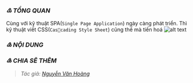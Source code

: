 ### _♳ TỔNG QUAN_
Cùng với kỹ thuật SPA(`Single Page Application`) ngày càng phát triển. Thì kỹ thuật viết CSS(`Cascading Style Sheet`) cũng thế mà tiến hoá
![alt text](https://github.com/nguyenvanhoang26041994/dev-experiences/blob/master/images/css_evolution.png)

### _♴ NỘI DUNG_
### _♵ CHIA SẼ THÊM_
> _Tác giả: [Nguyễn Văn Hoàng](https://www.facebook.com/nvh26041994)_
